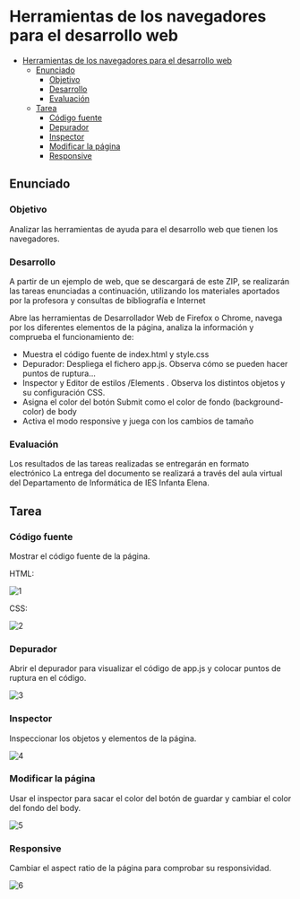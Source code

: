 # Herramientas de los navegadores para el desarrollo web

- [Herramientas de los navegadores para el desarrollo web](#herramientas-de-los-navegadores-para-el-desarrollo-web)
  - [Enunciado](#enunciado)
    - [Objetivo](#objetivo)
    - [Desarrollo](#desarrollo)
    - [Evaluación](#evaluación)
  - [Tarea](#tarea)
    - [Código fuente](#código-fuente)
    - [Depurador](#depurador)
    - [Inspector](#inspector)
    - [Modificar la página](#modificar-la-página)
    - [Responsive](#responsive)

## Enunciado

### Objetivo

Analizar las herramientas de ayuda para el desarrollo web que tienen los navegadores.

### Desarrollo

A partir de un ejemplo de web, que se descargará de este ZIP,  se realizarán las tareas enunciadas a continuación, utilizando los materiales aportados por la profesora y consultas de bibliografía e Internet

Abre las herramientas de Desarrollador Web de Firefox o Chrome, navega por los diferentes elementos de la página, analiza la información y comprueba el funcionamiento de:

- Muestra el código fuente de index.html y style.css
- Depurador: Despliega el fichero app.js. Observa cómo se pueden hacer puntos de ruptura...
- Inspector y Editor de estilos /Elements . Observa los distintos objetos y su configuración CSS.
- Asigna el color del botón Submit como el color de fondo (background-color) de body
- Activa el modo responsive y juega con los cambios de tamaño

### Evaluación

Los resultados de las tareas realizadas se entregarán en formato electrónico La entrega del documento se realizará a través del aula virtual del Departamento de Informática de IES Infanta Elena.

## Tarea

### Código fuente

Mostrar el código fuente de la página.

HTML:

![1](T13_img/1%20cod%20fuente%20html.png)

CSS:

![2](T13_img/2%20cod%20fuente%20css.png)

### Depurador

Abrir el depurador para visualizar el código de app.js y colocar puntos de ruptura en el código.

![3](T13_img/3%20depurador%20y%20puntos%20de%20ruptura.png)

### Inspector

Inspeccionar los objetos y elementos de la página.

![4](T13_img/4%20inspector.png)

### Modificar la página

Usar el inspector para sacar el color del botón de guardar y cambiar el color del fondo del body.

![5](T13_img/5%20cambiar%20el%20color%20de%20fondo%20de%20body.png)

### Responsive

Cambiar el aspect ratio de la página para comprobar su responsividad.

![6](T13_img/6%20responsive.png)
